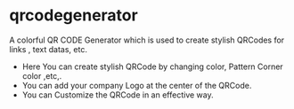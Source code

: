 # qrcodegenerator

A colorful QR CODE Generator which is used to create stylish QRCodes for links , text datas, etc.

 * Here You can create stylish QRCode by changing color, Pattern Corner color ,etc,.
 * You can add your company Logo at the center of the QRCode.
 * You can Customize the QRCode in an effective way.
